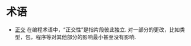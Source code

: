 # 术语

- [正交](https://about.sourcegraph.com/go/idiomatic-go)
在编程术语中，“正交性”是指片段彼此独立. 对一部分的更改，比如类型，包，程序等对其他部分的影响最小甚至没有影响.